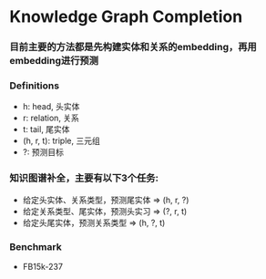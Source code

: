 # Knowledge Graph Completion

### 目前主要的方法都是先构建实体和关系的embedding，再用embedding进行预测

### Definitions
- h: head, 头实体
- r: relation, 关系
- t: tail, 尾实体
- (h, r, t): triple, 三元组
- ?: 预测目标

### 知识图谱补全，主要有以下3个任务:
- 给定头实体、关系类型，预测尾实体 => (h, r, ?)
- 给定关系类型、尾实体，预测头实习 => (?, r, t)
- 给定头尾实体，预测关系类型 => (h, ?, t)

### Benchmark
- FB15k-237

